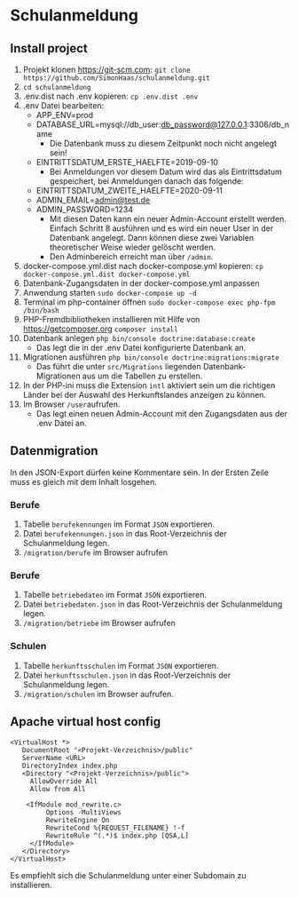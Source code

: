 # Schulanmeldung

## Install project

1. Projekt klonen https://git-scm.com: `git clone https://github.com/SimonHaas/schulanmeldung.git`
2. `cd schulanmeldung`
4. .env.dist nach .env kopieren: `cp .env.dist .env`
3. .env Datei bearbeiten:
	* APP_ENV=prod
	* DATABASE_URL=mysql://db_user:db_password@127.0.0.1:3306/db_name
		- Die Datenbank muss zu diesem Zeitpunkt noch nicht angelegt sein!
	* EINTRITTSDATUM_ERSTE_HAELFTE=2019-09-10
	 	- Bei Anmeldungen vor diesem Datum wird das als Eintrittsdatum gespeichert, bei Anmeldungen danach das folgende:
	* EINTRITTSDATUM_ZWEITE_HAELFTE=2020-09-11
	* ADMIN_EMAIL=admin@test.de
	* ADMIN_PASSWORD=1234
		- Mit diesen Daten kann ein neuer Admin-Account erstellt werden. Einfach Schritt 8 ausführen und es wird ein neuer User in der Datenbank angelegt. Dann können diese zwei Variablen theoretischer Weise wieder gelöscht werden.
		- Den Adminbereich erreicht man über `/admin`.
4. docker-compose.yml.dist nach docker-compose.yml kopieren: `cp docker-compose.yml.dist docker-compose.yml`
5. Datenbank-Zugangsdaten in der docker-compose.yml anpassen
5. Anwendung starten `sudo docker-compose up -d`
5. Terminal im php-container öffnen `sudo docker-compose exec php-fpm /bin/bash`
3. PHP-Fremdbibliotheken installieren mit Hilfe von https://getcomposer.org `composer install`
4. Datenbank anlegen `php bin/console doctrine:database:create`
    * Das legt die in der .env Datei konfigurierte Datenbank an.
5. Migrationen ausführen `php bin/console doctrine:migrations:migrate`
    * Das führt die unter `src/Migrations` liegenden Datenbank-Migrationen aus um die Tabellen zu erstellen.
6. In der PHP-ini muss die Extension `intl` aktiviert sein um die richtigen Länder bei der Auswahl des Herkunftslandes anzeigen zu können.
6. Im Browser `/user`aufrufen. 
    * Das legt einen neuen  Admin-Account mit den Zugangsdaten aus der .env Datei an.
    
    
## Datenmigration

In den JSON-Export dürfen keine Kommentare sein. In der Ersten Zeile muss es gleich mit dem Inhalt losgehen. 

### Berufe
1. Tabelle `berufekennungen` im Format `JSON` exportieren.
2. Datei `berufekennungen.json` in das Root-Verzeichnis der Schulanmeldung legen.
3. `/migration/berufe` im Browser aufrufen

### Berufe
1. Tabelle `betriebedaten` im Format `JSON` exportieren.
2. Datei `betriebedaten.json` in das Root-Verzeichnis der Schulanmeldung legen.
3. `/migration/betriebe` im Browser aufrufen

### Schulen
1. Tabelle `herkunftsschulen` im Format `JSON` exportieren.
2. Datei `herkunftsschulen.json` in das Root-Verzeichnis der Schulanmeldung legen.
3. `/migration/schulen` im Browser aufrufen.

## Apache virtual host config

```
<VirtualHost *>
   DocumentRoot "<Projekt-Verzeichnis>/public"
   ServerName <URL>
   DirectoryIndex index.php
   <Directory "<Projekt-Verzeichnis>/public">
     AllowOverride All
     Allow from All
 	
 	<IfModule mod_rewrite.c>
         Options -MultiViews
         RewriteEngine On
         RewriteCond %{REQUEST_FILENAME} !-f
         RewriteRule ^(.*)$ index.php [QSA,L]
     </IfModule>
   </Directory>
</VirtualHost>
```
Es empfiehlt sich die Schulanmeldung unter einer Subdomain zu installieren.
              


